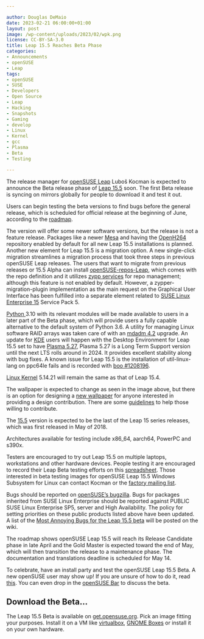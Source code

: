 ```yaml
---

author: Douglas DeMaio
date: 2023-02-21 06:00:00+01:00
layout: post
image: /wp-content/uploads/2023/02/wpk.png
license: CC-BY-SA-3.0
title: Leap 15.5 Reaches Beta Phase
categories:
- Announcements
- openSUSE
- Leap
tags:
- openSUSE
- SUSE
- Developers
- Open Source
- Leap
- Hacking
- Snapshots
- Gaming
- develop
- Linux
- Kernel
- gcc
- Plasma
- Beta
- Testing

---
```


The release manager for [openSUSE Leap](https://get.opensuse.org) Luboš Kocman is expected to announce the Beta release phase of [Leap 15.5](https://get.opensuse.org/leap/15.5/) soon. The first Beta release is syncing on mirrors globally for people to download it and test it out.

Users can begin testing the beta versions to find bugs before the general release, which is scheduled for official release at the beginning of June, according to the [roadmap](https://en.opensuse.org/openSUSE:Roadmap).

The version will offer some newer software versions, but the release is not a feature release. Packages like a newer [Mesa](https://www.mesa3d.org/) and having the [OpenH264](https://en.opensuse.org/OpenH264) repository enabled by default for all new Leap 15.5 installations is planned.  Another new element for Leap 15.5 is a migration option. A new single-click migration streamlines a migration process that took three steps in previous openSUSE Leap releases. The users that want to migrate from previous releases or 15.5 Alpha can install [openSUSE-repos-Leap](https://github.com/openSUSE/openSUSE-repos), which comes with the repo definition and it utilizes [zypp services](https://github.com/openSUSE/libzypp) for repo management; although this feature is not enabled by default. However, a zypper-migration-plugin implementation as the main request on the Graphical User Interface has been fulfilled into a separate element related to [SUSE Linux Enterprise 15](https://www.suse.com/c/suse-linux-enterprise-15-is-generally-available/) Service Pack 5.  

[Python ](https://www.python.org/)3.10 with its relevant modules will be made available to users in a later part of the Beta phase, which will provide users a fully capable alternative to the default system of Python 3.6. A utility for managing Linux software RAID arrays was taken care of with an [mdadm 4.2](https://code.opensuse.org/leap/features/issue/82) upgrade. An update for [KDE](https://kde.org) users will happen with the Desktop Environment for Leap 15.5 set to have [Plasma 5.27](https://kde.org/announcements/plasma/5/5.27.0/), Plasma 5.27 is a Long Term Support version until the next LTS rolls around in 2024. It provides excellent stability along with bug fixes. A known issue for Leap 15.5 is the installation of util-linux-lang on ppc64le fails and is recorded with [boo #1208196](https://bugzilla.opensuse.org/show_bug.cgi?id=1208196). 

[Linux Kernel](https://www.kernel.org/) 5.14.21 will remain the same as that of Leap 15.4. 

The wallpaper is expected to change as seen in the image above, but there is an option for designing a [new wallpaper](https://github.com/openSUSE/branding/issues/135) for anyone interested in providing a design contribution. There are some [guidelines](https://en.opensuse.org/openSUSE:Artwork_guidelines#Wallpapers) to help those willing to contribute.

The [15.5](https://get.opensuse.org/leap/15.5/) version is expected to be the last of the Leap 15 series releases, which was first released in May of 2018.

Architectures available for testing include x86_64, aarch64, PowerPC and s390x.

Testers are encouraged to try out Leap 15.5 on multiple laptops, workstations and other hardware devices. People testing it are encouraged to record their Leap Beta testing efforts on this [spreadsheet](https://docs.google.com/spreadsheets/d/1AGKijKpKiJCB616-bHVoNQuhWHpQLHPWCb3m1p6gXPc/edit?usp=sharing). Those interested in beta testing images for openSUSE Leap 15.5 Windows Subsystem for Linux can contact Kocman or the [factory mailing list](https://lists.opensuse.org/archives/list/factory@lists.opensuse.org/). 

Bugs should be reported on [openSUSE’s bugzilla](https://bugzilla.opensuse.org/index.cgi). Bugs for packages inherited from SUSE Linux Enterprise should be reported against PUBLIC SUSE Linux Enterprise SP5, server and High Availability. The policy for setting priorities on these public products listed above have been updated. A list of the [Most Annoying Bugs for the Leap 15.5 beta](https://en.opensuse.org/openSUSE:Most_annoying_bugs_15.5) will be posted on the wiki.

The roadmap shows openSUSE Leap 15.5 will reach its Release Candidate phase in late April and the Gold Master is expected toward the end of May, which will then transition the release to a maintenance phase. The documentation and translations deadline is scheduled for May 14.

To celebrate, have an install party and test the openSUSE Leap 15.5 Beta. A new openSUSE user may show up! If you are unsure of how to do it, read [this](https://en.opensuse.org/openSUSE:Launch_party_HOWTO). You can even drop in the [openSUSE Bar](https://meet.opensuse.org/bar) to discuss the beta.

## Download the Beta...

The Leap 15.5 Beta is available on [get.opensuse.org](https://get.opensuse.org/testing). Pick an image fitting your purposes. Install it on a VM like [virtualbox](https://www.virtualbox.org), [GNOME Boxes](https://wiki.gnome.org/Apps/Boxes) or install it on your own hardware.

<meta name="openSUSE, Developers, sysadmin, user, Open Source, gamers, superuser, distrowatch, hacker, Linux, Kernel, Leap, Plasma, KDE, GNOME, Mesa, Python, s390x, PowerPC, x86_64, OpenH264, migration, roadmap, wallpaper" content="HTML,CSS,XML,JavaScript">
